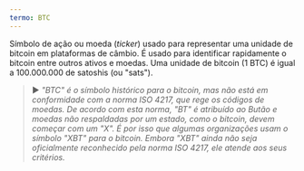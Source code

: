 ```yaml
---
termo: BTC
---
```


Símbolo de ação ou moeda (*ticker*) usado para representar uma unidade de bitcoin em plataformas de câmbio. É usado para identificar rapidamente o bitcoin entre outros ativos e moedas. Uma unidade de bitcoin (1 BTC) é igual a 100.000.000 de satoshis (ou "sats").

> ► *"BTC" é o símbolo histórico para o bitcoin, mas não está em conformidade com a norma ISO 4217, que rege os códigos de moedas. De acordo com esta norma, "BT" é atribuído ao Butão e moedas não respaldadas por um estado, como o bitcoin, devem começar com um "X". É por isso que algumas organizações usam o símbolo "XBT" para o bitcoin. Embora "XBT" ainda não seja oficialmente reconhecido pela norma ISO 4217, ele atende aos seus critérios.*